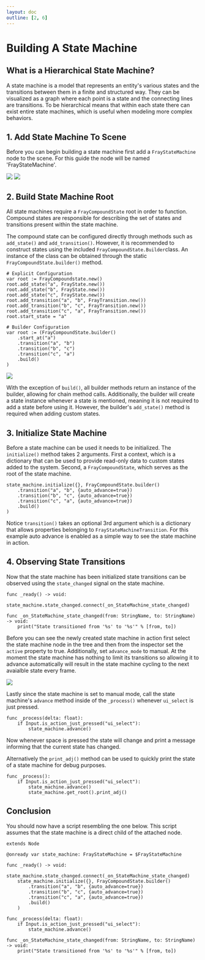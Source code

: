 ```yaml
---
layout: doc
outline: [2, 6]
---
```


# Building A State Machine

## What is a Hierarchical State Machine?

A state machine is a model that represents an entity's various states and the transitions between them in a finite and structured way. They can be visualized as a graph where each point is a state and the connecting lines are transitions. To be hierarchical means that within each state there can exist entire state machines, which is useful when modeling more complex behaviors.

## 1. Add State Machine To Scene

Before you can begin building a state machine first add a `FrayStateMachine` node to the scene. For this guide the node will be named 'FrayStateMachine'.

![](/assets/guides/add-state-machine-to-scene.png)
![](/assets/guides/state-machine-in-scene.png)

## 2. Build State Machine Root

All state machines require a `FrayCompoundState` root in order to function. Compound states are responsible for describing the set of states and transitions present within the state machine.

The compound state can be configured directly through methods such as `add_state()` and `add_transition()`. However, it is recommended to construct states using the included `FrayCompoundState.Builder`class. An instance of the class can be obtained through the static `FrayCompoundState.builder()` method.

```gdscript
# Explicit Configuration
var root := FrayCompoundstate.new()
root.add_state("a", FrayState.new())
root.add_state("b", FrayState.new())
root.add_state("c", FrayState.new())
root.add_transition("a", "b", FrayTransition.new())
root.add_transition("b", "c", FrayTransition.new())
root.add_transition("c", "a", FrayTransition.new())
root.start_state = "a"

# Builder Configuration
var root := (FrayCompoundState.builder()
    .start_at("a")
    .transition("a", "b")
    .transition("b", "c")
    .transition("c", "a")
    .build()
)
```

![](/assets/guides/building-state-machine-root.webp)

With the exception of `build()`, all builder methods return an instance of the builder, allowing for chain method calls. Additionally, the builder will create a state instance whenever a state is mentioned, meaning it is not required to add a state before using it. However, the builder's `add_state()` method is required when adding custom states.

## 3. Initialize State Machine

Before a state machine can be used it needs to be initialized. The `initialize()` method takes 2 arguments. First a context, which is a dictionary that can be used to provide read-only data to custom states added to the system. Second, a `FrayCompoundState`, which serves as the root of the state machine.

```gdscript
state_machine.initialize({}, FrayCompoundState.builder()
    .transition("a", "b", {auto_advance=true})
    .transition("b", "c", {auto_advance=true})
    .transition("c", "a", {auto_advance=true})
    .build()
)
```

Notice `transition()` takes an optional 3rd argument which is a dictionary that allows properties belonging to `FrayStateMachineTransition`. For this example auto advance is enabled as a simple way to see the state machine in action.

## 4. Observing State Transitions

Now that the state machine has been initialized state transitions can be observed using the `state_changed` signal on the state machine. 

```gdscript
func _ready() -> void:
    state_machine.state_changed.connect(_on_StateMachine_state_changed)

func _on_StateMachine_state_changed(from: StringName, to: StringName) -> void:
    print("State transitioned from '%s' to '%s'" % [from, to])
```

Before you can see the newly created state machine in action first select the state machine node in the tree and then from the inspector set the `active` property to true. Additionally, set `advance_mode` to manual. At the moment the state machine has nothing to limit its transitions so allowing it to advance automatically will result in the state machine cycling to the next avaialble state every frame.

![](/assets/guides/inspector-state-machine.png)

Lastly since the state machine is set to manual mode, call the state machine's `advance` method inside of the `_process()` whenever `ui_select` is just pressed.

```gdscript
func _process(delta: float):
    if Input.is_action_just_pressed("ui_select"):
        state_machine.advance()
```

Now whenever space is pressed the state will change and print a message informing that the current state has changed.

Alternatively the `print_adj()` method can be used to quickly print the state of a state machine for debug purposes.

```gdscript
func _process():
    if Input.is_action_just_pressed("ui_select"):
        state_machine.advance()
        state_machine.get_root().print_adj()
```

## Conclusion

You should now have a script resembling the one below. This script assumes that the state machine is a direct child of the attached node.

```gdscript
extends Node

@onready var state_machine: FrayStateMachine = $FrayStateMachine

func _ready() -> void:
    state_machine.state_changed.connect(_on_StateMachine_state_changed)
    state_machine.initialize({}, FrayCompoundState.builder()
        .transition("a", "b", {auto_advance=true})
        .transition("b", "c", {auto_advance=true})
        .transition("c", "a", {auto_advance=true})
        .build()
    )

func _process(delta: float):
    if Input.is_action_just_pressed("ui_select"):
        state_machine.advance()

func _on_StateMachine_state_changed(from: StringName, to: StringName) -> void:
    print("State transitioned from '%s' to '%s'" % [from, to])
```

